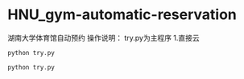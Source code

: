 # HNU_gym-automatic-reservation
湖南大学体育馆自动预约
操作说明：
try.py为主程序
1.直接云
```bash
python try.py
```
```plaintext
python try.py
```
